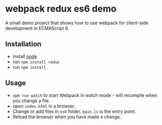 # webpack redux es6 demo

A small demo project that shows how to use webpack for client-side development in ECMAScript 6.

## Installation

* Install  [node](https://nodejs.org)
* run `npm install redux`
* run `npm install`

## Usage

* `npm run watch` to start Webpack in watch mode - will recompile when you change a file.
* open `index.html` in a browser. 
* Change or add files in `es6` folder. `main.js` is the entry point.
* Reload the browser when you have made a change.

